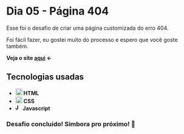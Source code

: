 # Dia 05 - Página 404

Esse foi o desafio de criar uma página customizada do erro 404.

Foi fácil fazer, eu gostei muito do processo e espero que você goste também.

<strong>Veja o site <a href="https://poveii-twentyonedayscoding.netlify.app/dia%2005%20-%20p%C3%A1gina%20404/">aqui</a> ←<strong>

## Tecnologias usadas

- <strong>
    <img src="https://cdn.jsdelivr.net/gh/devicons/devicon/icons/html5/html5-original.svg" alt="HTML5 Icon" style="width: 18px;" /> 
      HTML
  </strong>
- <strong>
    <img src="https://cdn.jsdelivr.net/gh/devicons/devicon/icons/css3/css3-original.svg" alt="CSS3 Icon" style="width: 18px;" /> 
      CSS
  </strong>
- <strong>
     <img src="https://cdn.jsdelivr.net/gh/devicons/devicon/icons/javascript/javascript-original.svg" alt="Javascript Icon" style="width: 16px;" /> 
      Javascript
  </strong>

### Desafio concluído! Simbora pro próximo! 🚀
